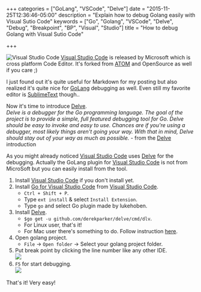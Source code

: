 +++
categories = ["GoLang", "VSCode", "Delve"]
date = "2015-11-25T12:36:46-05:00"
description = "Explain how to debug Golang easily with Visual Sutio Code"
keywords = ["Go", "Golang", "VSCode", "Delve", "Debug", "Breakpoint", "BP", "Visual", "Studio"]
title = "How to debug Golang with Visual Sutio Code"

+++

[ATOM]:(https://atom.io/)
[Visual Studio Code]:(https://code.visualstudio.com)
[GoLang]:(https://golang.org/)
[Delve]:(https://github.com/derekparker/delve)
[Go for Visual Studio Code]:(https://marketplace.visualstudio.com/items/lukehoban.Go)

![Visual Studio Code](https://i3-vso.sec.s-msft.com/dynimg/IC794090.png)
[Visual Studio Code] is released by Microsoft which is cross platform Code Editor.
It's forked from [ATOM] and OpenSource as well if you care ;)

I just found out it's quite useful for Markdown for my posting but also realized it's quite nice for [GoLang] debugging as well.
Even still my favorite editor is [SublimeText](http://www.sublimetext.com/) though..

Now it's time to introduce [Delve].  
*Delve is a debugger for the Go programming language. The goal of the project is to provide a simple, full featured debugging tool for Go. Delve should be easy to invoke and easy to use. Chances are if you're using a debugger, most likely things aren't going your way. With that in mind, Delve should stay out of your way as much as possible.* - from the [Delve] introduction

As you might already noticed [Visual Studio Code] uses [Delve] for the debugging.
Actually the GoLang plugin for [Visual Studio Code] is not from MicroSoft but you can easily install from the tool.

1. Install [Visual Studio Code] if you don't install yet.  
2. Install [Go for Visual Studio Code] from [Visual Studio Code].    
	- `Ctrl + Shift + P`.  
	- Type `ext install` & select `Install Extension`.  
	- Type `go` and select Go plugin made by lukehoben.
3. Install [Delve].  
	- `$go get -u github.com/derekparker/delve/cmd/dlv`.
	- For Linux user, that's it!    
	- For Mac user there's something to do. Follow instruction [here](http://blog.ralch.com/tutorial/golang-debug-with-delve/).      
4. Open golang project.  
	- `File` -> `Open folder` -> Select your golang project folder.    
5. Put break point by clicking the line number like any other IDE.  
	![](https://lh3.googleusercontent.com/s57gVXPYQXwGtIqEsfpItGtuT5P49LXmMs0uClETJHPaB3oDS4ymKG3-HVBENuFQQB0fg9fwDeLoMQ5CB6rc7AbIWR8ph8-TyG4n46lQ8TzrLtpEbJJUPaUFAQmPCxc05wxRl86epsVF764UsatLRUY-4GQ9Fv3zj-FnC3mtnXaisfMhzdXXZ2Nf4IxHY_Kg9FXXqerpd1aN2MJMAL0QYDYmS1O59wKjkMfT-fo4yXcUrdsOSZosDDskQXSxznvLYOZQEqkO_5pQBVyR7K636z0iVt4Uqh1i1b7qTDgJRhfS3E8LI_gxM3FvO0Pt14wVUv_gGAKDX47EHmnaAxlNvTvE8FUKY8_lPSPsNS1XjGfjB_fjCgFc5yzhxswj646PAXo43ocCALUkl1ydzeT95kiuXFDHn8kUIFCN-oNKszG5dydhD-DqBsfSVqYAAe00hbB24iYA6LuxrsAYwnlhdTLQ5CT6rd8tqGw2NvS-oIkc3TmxBIYTM_QuuIJQM3r432P6Yt3URhpLa0cJKOupLdv6iJ5xDJumHAsUBwKl6tRd=w1085-h598-no)
6. `F5` for start debugging.  
	![](https://lh3.googleusercontent.com/QC_mCv83DzM9xOG8RPPV0raEnyYBrZykp-vb2PnuRbDMQFcsw0U1gJ2V2M5qUKxx-PDsPSDA_rP-aYpz_CxrbAosrTFtxPOBmp7B-jQt-ecHe1a_q2d34qdfvOrgLLQJ-ETiXOk9yMMeaAN0SX4ZKPBWq_YJ2sJxXlGJJDe-P4PMTTDRyMHYkthM7YjsOti9j6ppx5cF4jZJBEb-A03wl1WWZe0RT2VCoBAllaSpHRuVb9977t3Vo-TDH4lZ-D1oMOoXrHEd4O6RZ8xutMzt1wZ9j9GW6t5_0yZEf0rXKyh76LOqAc2QSh_YN2C-oUPbRQBPfkKyTRLj1DkWFJsfgPWIfB7EoLUG4DblaUBpszGueC6lv9BigPJuzRDWnZySoHpVe1kLyageMQsaJOdEZYwEW2qK4glOpkJGI6rWTevVVWb_yi_RZyPf145BJeWef81N6xwc3bLU67fxJ4WZIKBtwTx9TNK1aKvg4MrvRfl-EK-7H-uXCumnnXe8VANNF6zvVWp3F5HRIPs8OJlSR582wToyzX-_zJMN_nPu3t-q=w821-h524-no)
	
That's it! Very easy!